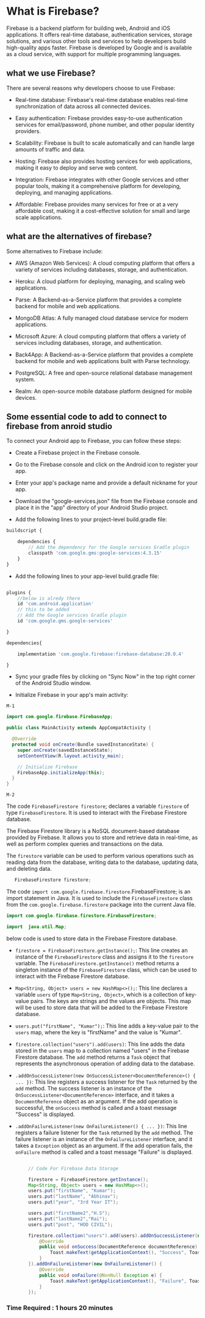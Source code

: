 # What is Firebase?

Firebase is a backend platform for building web, Android and iOS applications. It offers real-time database, authentication services, storage solutions, and various other tools and services to help developers build high-quality apps faster. Firebase is developed by Google and is available as a cloud service, with support for multiple programming languages.

## what we use Firebase?

There are several reasons why developers choose to use Firebase:

- Real-time database: Firebase's real-time database enables real-time synchronization of data across all connected devices.

- Easy authentication: Firebase provides easy-to-use authentication services for email/password, phone number, and other popular identity providers.

- Scalability: Firebase is built to scale automatically and can handle large amounts of traffic and data.

- Hosting: Firebase also provides hosting services for web applications, making it easy to deploy and serve web content.

- Integration: Firebase integrates with other Google services and other popular tools, making it a comprehensive platform for developing, deploying, and managing applications.

- Affordable: Firebase provides many services for free or at a very affordable cost, making it a cost-effective solution for small and large scale applications.

## what are the alternatives of firebase?

Some alternatives to Firebase include:

- AWS (Amazon Web Services): A cloud computing platform that offers a variety of services including databases, storage, and authentication.

- Heroku: A cloud platform for deploying, managing, and scaling web applications.

- Parse: A Backend-as-a-Service platform that provides a complete backend for mobile and web applications.

- MongoDB Atlas: A fully managed cloud database service for modern applications.

- Microsoft Azure: A cloud computing platform that offers a variety of services including databases, storage, and authentication.

- Back4App: A Backend-as-a-Service platform that provides a complete backend for mobile and web applications built with Parse technology.

- PostgreSQL: A free and open-source relational database management system.

- Realm: An open-source mobile database platform designed for mobile devices.

## Some essential code to add to connect to firebase from anroid studio

To connect your Android app to Firebase, you can follow these steps:

- Create a Firebase project in the Firebase console.

- Go to the Firebase console and click on the Android icon to register your app.

- Enter your app's package name and provide a default nickname for your app.

- Download the "google-services.json" file from the Firebase console and place it in the "app" directory of your Android Studio project.

- Add the following lines to your project-level build.gradle file:

```javascript
buildscript {

    dependencies {
        // Add the dependency for the Google services Gradle plugin
        classpath 'com.google.gms:google-services:4.3.15'
    }
}
```

- Add the following lines to your app-level build.gradle file:

```javascript

plugins {
    //below is alredy there
    id 'com.android.application'
    // this to be added
    // Add the Google services Gradle plugin
    id 'com.google.gms.google-services'

}
```

```javascript
dependencies{

    implementation 'com.google.firebase:firebase-database:20.0.4'

}
```

- Sync your gradle files by clicking on "Sync Now" in the top right corner of the Android Studio window.

- Initialize Firebase in your app's main activity:

`M-1`

```java
import com.google.firebase.FirebaseApp;

public class MainActivity extends AppCompatActivity {

  @Override
  protected void onCreate(Bundle savedInstanceState) {
    super.onCreate(savedInstanceState);
    setContentView(R.layout.activity_main);

    // Initialize Firebase
    FirebaseApp.initializeApp(this);
  }
}
```

`M-2`

The code `FirebaseFirestore firestore`; declares a variable `firestore` of type `FirebaseFirestore`. It is used to interact with the Firebase Firestore database.

The Firebase Firestore library is a NoSQL document-based database provided by Firebase. It allows you to store and retrieve data in real-time, as well as perform complex queries and transactions on the data.

The `firestore` variable can be used to perform various operations such as reading data from the database, writing data to the database, updating data, and deleting data.

```java
   FirebaseFirestore firestore;
```

The code `import com.google.firebase.firestore`.FirebaseFirestore; is an import statement in Java. It is used to include the `FirebaseFirestore` class from the `com.google.firebase.firestore` package into the current Java file.

```java
import com.google.firebase.firestore.FirebaseFirestore;
```

```java
import  java.util.Map;
```

below code is used to store data in the Firebase Firestore database.

- `firestore = FirebaseFirestore.getInstance();`: This line creates an instance of the `FirebaseFirestore` class and assigns it to the `firestore` variable. The `FirebaseFirestore.getInstance()` method returns a singleton instance of the `FirebaseFirestore` class, which can be used to interact with the Firebase Firestore database.

- `Map<String, Object> users = new HashMap<>();`: This line declares a variable `users` of type `Map<String, Object>`, which is a collection of key-value pairs. The keys are strings and the values are objects. This map will be used to store data that will be added to the Firebase Firestore database.

- `users.put("firstName", "Kumar");`: This line adds a key-value pair to the `users` map, where the key is "firstName" and the value is "Kumar".

- `firestore.collection("users").add(users)`: This line adds the data stored in the `users` map to a collection named "users" in the Firebase Firestore database. The `add` method returns a `Task` object that represents the asynchronous operation of adding data to the database.

- `.addOnSuccessListener(new OnSuccessListener<DocumentReference>() { ... })`: This line registers a success listener for the `Task` returned by the `add` method. The success listener is an instance of the `OnSuccessListener<DocumentReference>` interface, and it takes a `DocumentReference` object as an argument. If the add operation is successful, the `onSuccess` method is called and a toast message "Success" is displayed.

- `.addOnFailureListener(new OnFailureListener() { ... })`: This line registers a failure listener for the `Task` returned by the `add` method. The failure listener is an instance of the `OnFailureListener` interface, and it takes a `Exception` object as an argument. If the add operation fails, the `onFailure` method is called and a toast message "Failure" is displayed.

```java

        // Code For Firebase Data Storage

        firestore = FirebaseFirestore.getInstance();
        Map<String, Object> users = new HashMap<>();
        users.put("firstName", "Kumar");
        users.put("lastName", "Abhinav");
        users.put("year", "3rd Year IT");

        users.put("firstName2","H.S");
        users.put("lastName2","Rai");
        users.put("post", "HOD CIVIL");

        firestore.collection("users").add(users).addOnSuccessListener(new OnSuccessListener<DocumentReference>() {
            @Override
            public void onSuccess(DocumentReference documentReference) {
                Toast.makeText(getApplicationContext(), "Success", Toast.LENGTH_LONG).show();
            }
        }).addOnFailureListener(new OnFailureListener() {
            @Override
            public void onFailure(@NonNull Exception e) {
                Toast.makeText(getApplicationContext(), "Failure", Toast.LENGTH_LONG).show();
            }
        });
```

### Time Required : 1 hours 20 minutes